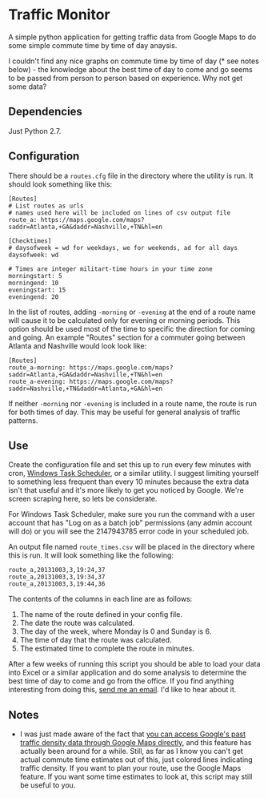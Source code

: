 # Traffic Monitor

A simple python application for getting traffic data from Google Maps to do some simple commute time by time of day anaysis.

I couldn't find any nice graphs on commute time by time of day (* see notes below) - the knowledge about the best time of day to come and go seems to be passed from person to person based on experience.  Why not get some data?

## Dependencies

Just Python 2.7.

## Configuration

There should be a `routes.cfg` file in the directory where the utility is run.  It should look something like this:

    [Routes]
    # List routes as urls
    # names used here will be included on lines of csv output file
    route_a: https://maps.google.com/maps?saddr=Atlanta,+GA&daddr=Nashville,+TN&hl=en

    [Checktimes]
    # daysofweek = wd for weekdays, we for weekends, ad for all days
    daysofweek: wd

    # Times are integer militart-time hours in your time zone
    morningstart: 5
    morningend: 10
    eveningstart: 15
    eveningend: 20

In the list of routes, adding `-morning` or `-evening` at the end of a route name will cause it to be calculated only for evening or morning periods.  This option should be used most of the time to specific the direction for coming and going.  An example "Routes" section for a commuter going between Atlanta and Nashville would look look like:

    [Routes]
    route_a-morning: https://maps.google.com/maps?saddr=Atlanta,+GA&daddr=Nashville,+TN&hl=en
    route_a-evening: https://maps.google.com/maps?saddr=Nashville,+TN&daddr=Atlanta,+GA&hl=en

If neither `-morning` nor `-evening` is included in a route name, the route is run for both times of day.  This may be useful for general analysis of traffic patterns.
    
## Use

Create the configuration file and set this up to run every few minutes with cron, [Windows Task Scheduler](http://support.microsoft.com/kb/308569), or a similar utility.  I suggest limiting yourself to something less frequent than every 10 minutes because the extra data isn't that useful and it's more likely to get you noticed by Google.  We're screen scraping here, so lets be considerate.

For Windows Task Scheduler, make sure you run the command with a user account that has "Log on as a batch job" permissions (any admin account will do) or you will see the 2147943785 error code in your scheduled job.

An output file named `route_times.csv` will be placed in the directory where this is run.  It will look something like the following:

    route_a,20131003,3,19:24,37
    route_a,20131003,3,19:34,37
    route_a,20131003,3,19:44,36

The contents of the columns in each line are as follows:

1. The name of the route defined in your config file.
2. The date the route was calculated.
3. The day of the week, where Monday is 0 and Sunday is 6.
4. The time of day that the route was calculated.
5. The estimated time to complete the route in minutes.

After a few weeks of running this script you should be able to load your data into Excel or a similar application and do some analysis to determine the best time of day to come and go from the office.  If you find anything interesting from doing this, [send me an email](mailto:timothy.vanheest@gtri.gatech.edu).  I'd like to hear about it.

## Notes

* I was just made aware of the fact that [you can access Google's past traffic density data through Google Maps directly](http://searchengineland.com/google-maps-now-offers-traffic-predictions-13798), and this feature has actually been around for a while.  Still, as far as I know you can't get actual commute time estimates out of this, just colored lines indicating traffic density.  If you want to plan your route, use the Google Maps feature.  If you want some time estimates to look at, this script may still be useful to you.

